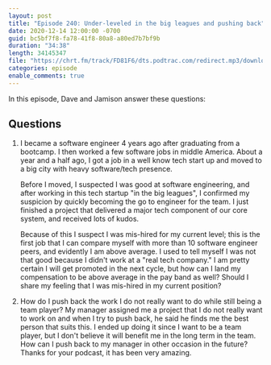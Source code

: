 ```yaml
---
layout: post
title: "Episode 240: Under-leveled in the big leagues and pushing back"
date: 2020-12-14 12:00:00 -0700
guid: bc5bf7f8-fa78-41f8-80a8-a80ed7b7bf9b
duration: "34:38"
length: 34145347
file: "https://chrt.fm/track/FD81F6/dts.podtrac.com/redirect.mp3/download.softskills.audio/sse-240.mp3"
categories: episode
enable_comments: true
---
```


In this episode, Dave and Jamison answer these questions:

## Questions

1. I became a software engineer 4 years ago after graduating from a bootcamp. I then worked a few software jobs in middle America. About a year and a half ago, I got a job in a well know tech start up and moved to a big city with heavy software/tech presence.
   
   Before I moved, I suspected I was good at software engineering, and after working in this tech startup "in the big leagues", I confirmed my suspicion by quickly becoming the go to engineer for the team. I just finished a project that delivered a major tech component of our core system, and received lots of kudos.
   
   Because of this I suspect I was mis-hired for my current level; this is the first job that I can compare myself with more than 10 software engineer peers, and evidently I am above average. I used to tell myself I was not that good because I didn't work at a "real tech company." I am pretty certain I will get promoted in the next cycle, but how can I land my compensation to be above average in the pay band as well? Should I share my feeling that I was mis-hired in my current position?


2. How do I push back the work I do not really want to do while still being a team player? My manager assigned me a project that I do not really want to work on and when I try to push back, he said he finds me the best person that suits this. I ended up doing it since I want to be a team player, but I don't believe it will benefit me in the long term in the team. How can I push back to my manager in other occasion in the future? Thanks for your podcast, it has been very amazing.
